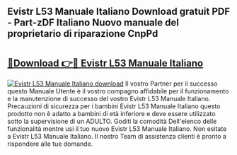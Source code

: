 ## Evistr L53 Manuale Italiano Download gratuit PDF - Part-zDF Italiano Nuovo manuale del proprietario di riparazione CnpPd

# <h2><a href="http://dfblr86.blite.top/?on=Evistr+L53+Manuale+Italiano">🔗Download 👉🔴 Evistr L53 Manuale Italiano</a></h2>

[![Evistr L53 Manuale Italiano download](https://i.imgur.com/lujVjoI.png)](http://dfblr86.blite.top/?on=Evistr+L53+Manuale+Italiano)
Il vostro Partner per il successo questo Manuale Utente è il vostro compagno affidabile per il funzionamento e la manutenzione di successo del vostro Evistr L53 Manuale Italiano. Precauzioni di sicurezza per i bambini Evistr L53 Manuale Italiano questo prodotto non è adatto a bambini di età inferiore e deve essere utilizzato sotto la supervisione di un ADULTO. Goditi la comodità Dell'elenco delle funzionalità mentre usi il tuo nuovo Evistr L53 Manuale Italiano. Non esitate a Evistr L53 Manuale Italiano. Il nostro Team di assistenza clienti è pronto a rispondere alle tue domande.
